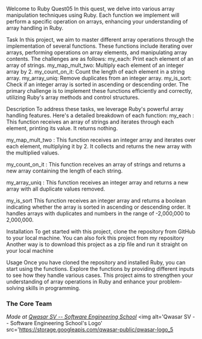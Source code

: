 Welcome to Ruby Quest05
In this quest, we delve into various array manipulation techniques using Ruby. Each function we implement will perform a specific operation on arrays, enhancing your understanding of array handling in Ruby.

Task
In this project, we aim to master different array operations through the implementation of several functions. These functions include iterating over arrays, performing operations on array elements, and manipulating array contents. The challenges are as follows: my_each: Print each element of an array of strings. my_map_mult_two: Multiply each element of an integer array by 2. my_count_on_it: Count the length of each element in a string array. my_array_uniq: Remove duplicates from an integer array. my_is_sort: Check if an integer array is sorted in ascending or descending order. The primary challenge is to implement these functions efficiently and correctly, utilizing Ruby's array methods and control structures.

Description
To address these tasks, we leverage Ruby's powerful array handling features. Here's a detailed breakdown of each function: my_each : This function receives an array of strings and iterates through each element, printing its value. It returns nothing.

my_map_mult_two : This function receives an integer array and iterates over each element, multiplying it by 2. It collects and returns the new array with the multiplied values.

my_count_on_it : This function receives an array of strings and returns a new array containing the length of each string.

my_array_uniq : This function receives an integer array and returns a new array with all duplicate values removed.

my_is_sort This function receives an integer array and returns a boolean indicating whether the array is sorted in ascending or descending order. It handles arrays with duplicates and numbers in the range of -2,000,000 to 2,000,000.

Installation
To get started with this project, clone the repository from GitHub to your local machine. You can also fork this project from my repository Another way is to download this project as a zip file and run it straight on your local machine

Usage
Once you have cloned the repository and installed Ruby, you can start using the functions. Explore the functions by providing different inputs to see how they handle various cases. This project aims to strengthen your understanding of array operations in Ruby and enhance your problem-solving skills in programming.


### The Core Team


<span><i>Made at <a href='https://qwasar.io'>Qwasar SV -- Software Engineering School</a></i></span>
<span><img alt='Qwasar SV -- Software Engineering School's Logo' src='https://storage.googleapis.com/qwasar-public/qwasar-logo_5